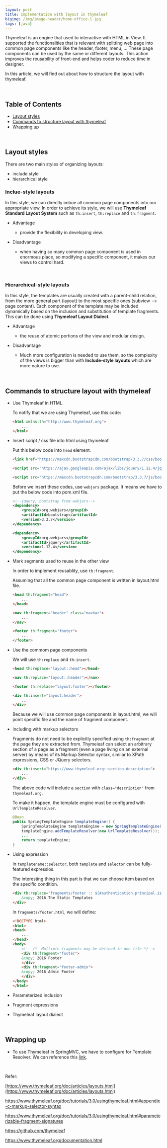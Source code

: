 ```yaml
---
layout: post
title: Implementation with layout in thymeleaf
bigimg: /img/image-header/home-office-1.jpg
tags: [java]
---
```


Thymeleaf is an engine that used to interactive with HTML in View. It supported the functionalities that is relevant with splitting web page into common page components like the header, footer, menu, ... These page components can be used by the same or different layouts. This action improves the reusability of front-end and helps coder to reduce time in designer. 

In this article, we will find out about how to structure the layout with thymeleaf.

<br>

## Table of Contents
- [Layout styles](#layout-styles)
- [Commands to structure layout with thymeleaf](#commands-to-structure-layout-with-thymeleaf)
- [Wrapping up](#wrapping-up)


<br>

## Layout styles
There are two main styles of organizing layouts:
- include style
- hierarchical style

### Inclue-style layouts
In this style, we can directly imbue all common page components into our appropriate view. In order to achieve its style, we will use **Thymeleaf Standard Layout System** such as ```th:insert```, ```th:replace``` and ```th:fragment```.

- Advantage
    - provide the flexibility in developing view.

- Disadvantage
    - when having so many common page component is used in enormous place, so modifying a specific component, it makes our views to control hard.

<br>

### Hierarchical-style layouts
In this style, the templates are usually created with a parent-child relation, from the more general part (layout) to the most specific ones (subview --> page content). Each component of the template may be included dynamically based on the inclusion and substitution of template fragments. This can be done using **Thymeleaf Layout Dialect**.

- Advantage
    - the reuse of atomic portions of the view and modular design.

- Disadvantage
    - Much more configuration is needed to use them, so the complexity of the views is bigger than with **Include-style layouts** which are more nature to use.

<br>

## Commands to structure layout with thymeleaf
- Use Thymeleaf in HTML.

    To notify that we are using Thymeleaf, use this code:

    ```html
    <html xmlns:th="http://www.thymeleaf.org">
        ...
    </html>
    ```

- Insert script / css file into html using thymeleaf

    Put this below code into ```head``` element.

    ```html
    <link href="https://maxcdn.bootstrapcdn.com/bootstrap/3.3.7/css/bootstrap.min.css" th:href="{/webjars/bootstrap/3.3.7/css/bootstrap.min.css}" rel="stylesheet" />

    <script src="https://ajax.googleapis.com/ajax/libs/jquery/1.12.4/jquery.min.js" th:src="@{/webjars/jquery/1.12.4/jquery.min.js}"></script>

    <script src="https://maxcdn.bootstrapcdn.com/bootstrap/3.3.7/js/bootstrap.min.js" th:src="@{/webjars/bootstrap/3.3.7/js/bootstrap.min.js}"></script>        
    ```

    Before we insert these codes, use ```webjars``` package. It means we have to put the below code into pom.xml file.

    ```xml
    <!--jquery, bootstrap from webjars-->
    <dependency>
        <groupId>org.webjars</groupId>
        <artifactId>bootstrap</artifactId>
        <version>3.3.7</version>
    </dependency>

    <dependency>
        <groupId>org.webjars</groupId>
        <artifactId>jquery</artifactId>
        <version>1.12.4</version>
    </dependency>
    ```

- Mark segments used to reuse in the other view

    In order to implement reusablity, use ```th:fragment```. 
    
    Assuming that all the common page component is written in layout.html file.

    ```html
    <head th:fragment="head">
        ...
    </head>

    <nav th:fragment="header" class="navbar">
        ...
    </nav>

    <footer th:fragment="footer">
        ...
    </footer>
    ```

- Use the commom page components

    We will use ```th:replace``` and ```th:insert```.

    ```html
    <head th:replace="layout::head"></head>

    <nav th:replace="layout::header"></nav>

    <footer th:replace="layout:footer"></footer>

    <div th:insert="layout:header">
        ...
    </div>
    ```

    Because we will use common page components in layout.html, we will point specific file and the name of fragment component.

- Including with markup selectors

    Fragments do not need to be explicitly specified using ```th:fragment``` at the page they are extracted from. Thymeleaf can select an arbitrary section of a page as a fragment (even a page living on an external server) by means of its Markup Selector syntax, similar to XPath expressions, CSS or JQuery selectors.

    ```html
    <div th:insert="https://www.thymeleaf.org::section.description">
        ...
    </div>
    ```

    The above code will include a ```section``` with ```class="description"``` from ```thymeleaf.org```.

    To make it happen, the template engine must be configured with ```UrlTemplateResolver```.

    ```java
    @Bean
    public SpringTemplateEngine templateEngine() {
        SpringTemplateEngine templateEngine = new SpringTemplateEngine();    
        templateEngine.addTemplateResolver(new UrlTemplateResolver());
        ...
        return templateEngine;
    }
    ```

- Using expression

    In ```templatename::selector```, both ```template``` and ```selector``` can be fully-featured expressios.

    The interesting thing in this part is that we can choose item based on the specific condition.

    ```html
    <div th:replace="fragments/footer :: ${#authentication.principal.isAdmin()} ? 'footer-admin' : 'footer'">
        &copy; 2016 The Static Templates
    </div>
    ```

    In ```fragments/footer.html```, we will define:

    ```html
    <!DOCTYPE html>
    <html>
    <head>
        ...
    </head>
    <body>
        <!-- /*  Multiple fragments may be defined in one file */-->
        <div th:fragment="footer">
        &copy; 2016 Footer
        </div>
        <div th:fragment="footer-admin">
        &copy; 2016 Admin Footer
        </div>
    </body>
    </html>
    ```

- Parameterized inclusion

- Fragment expressions

- Thymeleaf layout dialect

<br>

## Wrapping up
- To use Thymeleaf in SpringMVC, we have to configure for Template Resolver. We can reference this [link](https://www.thymeleaf.org/doc/tutorials/3.0/usingthymeleaf.html#the-template-resolver).



<br>

Refer:

[https://www.thymeleaf.org/doc/articles/layouts.html](https://www.thymeleaf.org/doc/articles/layouts.html)

https://www.thymeleaf.org/doc/tutorials/3.0/usingthymeleaf.html#appendix-c-markup-selector-syntax

https://www.thymeleaf.org/doc/tutorials/3.0/usingthymeleaf.html#parameterizable-fragment-signatures

https://github.com/thymeleaf

https://www.thymeleaf.org/documentation.html

